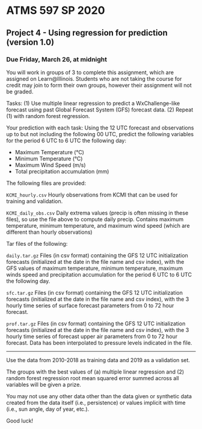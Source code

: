 # ATMS 597 SP 2020
## Project 4 - Using regression for prediction (version 1.0)

### Due Friday, March 26, at midnight

You will work in groups of 3 to complete this assignment, which are assigned on Learn@Illinois. Students who are not taking the course for credit may join to form their own groups, however their assignment will not be graded.

Tasks: (1) Use multiple linear regression to predict a WxChallenge-like forecast using past Global Forecast System (GFS) forecast data. (2) Repeat (1) with random forest regression.

Your prediction with each task:
Using the 12 UTC forecast and observations up to but not including the following 00 UTC, predict the following variables for the period 6 UTC to 6 UTC the following day:
- Maximum Temperature (°C)
- Minimum Temperature (°C)
- Maximum Wind Speed (m/s)
- Total precipitation accumulation (mm)

The following files are provided:

`KCMI_hourly.csv` Hourly observations from KCMI that can be used for training and validation.

`KCMI_daily_obs.csv` Daily extrema values (precip is often missing in these files), so use the file above to compute daily precip.  Contains maximum temperature, minimum temperature, and maximum wind speed (which are different than hourly observations)

Tar files of the following:

`daily.tar.gz` Files (in csv format) containing the GFS 12 UTC initialization forecasts (initialized at the date in the file name and csv index), with the GFS values of maximum temperature, minimum temperature, maximum winds speed and precipitation accumulation for the period 6 UTC to 6 UTC the following day.

`sfc.tar.gz` Files (in csv format) containing the GFS 12 UTC initialization forecasts (initialized at the date in the file name and csv index), with the 3 hourly time series of surface forecast parameters from 0 to 72 hour forecast.

`prof.tar.gz` Files (in csv format) containing the GFS 12 UTC initialization forecasts (initialized at the date in the file name and csv index), with the 3 hourly time series of forecast upper air parameters from 0 to 72 hour forecast.  Data has been interpolated to pressure levels indicated in the file.

---

Use the data from 2010-2018 as training data and 2019 as a validation set.

The groups with the best values of (a) multiple linear regression and (2) random forest regression root mean squared error summed across all variables will be given a prize.

You may not use any other data other than the data given or synthetic data created from the data itself (i.e., persistence) or values implicit with time (i.e., sun angle, day of year, etc.).

Good luck!
